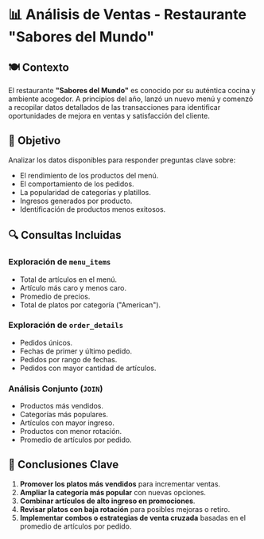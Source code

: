 # 📊 Análisis de Ventas - Restaurante "Sabores del Mundo"

## 🍽 Contexto
El restaurante **"Sabores del Mundo"** es conocido por su auténtica cocina y ambiente acogedor. A principios del año, lanzó un nuevo menú y comenzó a recopilar datos detallados de las transacciones para identificar oportunidades de mejora en ventas y satisfacción del cliente.

## 🎯 Objetivo
Analizar los datos disponibles para responder preguntas clave sobre:
- El rendimiento de los productos del menú.
- El comportamiento de los pedidos.
- La popularidad de categorías y platillos.
- Ingresos generados por producto.
- Identificación de productos menos exitosos.

## 🔍 Consultas Incluidas

### Exploración de `menu_items`
- Total de artículos en el menú.
- Artículo más caro y menos caro.
- Promedio de precios.
- Total de platos por categoría ("American").

### Exploración de `order_details`
- Pedidos únicos.
- Fechas de primer y último pedido.
- Pedidos por rango de fechas.
- Pedidos con mayor cantidad de artículos.

### Análisis Conjunto (`JOIN`)
- Productos más vendidos.
- Categorías más populares.
- Artículos con mayor ingreso.
- Productos con menor rotación.
- Promedio de artículos por pedido.

## 📌 Conclusiones Clave
1. **Promover los platos más vendidos** para incrementar ventas.
2. **Ampliar la categoría más popular** con nuevas opciones.
3. **Combinar artículos de alto ingreso en promociones**.
4. **Revisar platos con baja rotación** para posibles mejoras o retiro.
5. **Implementar combos o estrategias de venta cruzada** basadas en el promedio de artículos por pedido.

